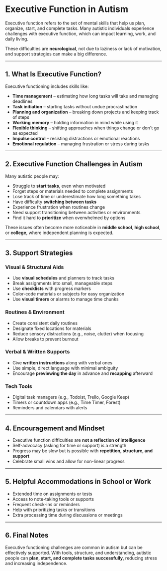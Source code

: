 # Executive Function in Autism

Executive function refers to the set of mental skills that help us plan, organize, start, and complete tasks. Many autistic individuals experience challenges with executive function, which can impact learning, work, and daily living.

These difficulties are **neurological**, not due to laziness or lack of motivation, and support strategies can make a big difference.

---

## 1. What Is Executive Function?

Executive functioning includes skills like:

- **Time management** – estimating how long tasks will take and managing deadlines  
- **Task initiation** – starting tasks without undue procrastination  
- **Planning and organization** – breaking down projects and keeping track of steps  
- **Working memory** – holding information in mind while using it  
- **Flexible thinking** – shifting approaches when things change or don't go as expected  
- **Impulse control** – resisting distractions or emotional reactions  
- **Emotional regulation** – managing frustration or stress during tasks

---

## 2. Executive Function Challenges in Autism

Many autistic people may:

- Struggle to **start tasks**, even when motivated  
- Forget steps or materials needed to complete assignments  
- Lose track of time or underestimate how long something takes  
- Have difficulty **switching between tasks**  
- Experience frustration when routines change  
- Need support transitioning between activities or environments  
- Find it hard to **prioritize** when overwhelmed by options

These issues often become more noticeable in **middle school**, **high school**, or **college**, where independent planning is expected.

---

## 3. Support Strategies

### Visual & Structural Aids
- Use **visual schedules** and planners to track tasks  
- Break assignments into small, manageable steps  
- Use **checklists** with progress markers  
- Color-code materials or subjects for easy organization  
- Use **visual timers** or alarms to manage time chunks

### Routines & Environment
- Create consistent daily routines  
- Designate fixed locations for materials  
- Reduce sensory distractions (e.g., noise, clutter) when focusing  
- Allow breaks to prevent burnout

### Verbal & Written Supports
- Give **written instructions** along with verbal ones  
- Use simple, direct language with minimal ambiguity  
- Encourage **previewing the day** in advance and **recapping** afterward

### Tech Tools
- Digital task managers (e.g., Todoist, Trello, Google Keep)  
- Timers or countdown apps (e.g., Time Timer, Forest)  
- Reminders and calendars with alerts

---

## 4. Encouragement and Mindset

- Executive function difficulties are **not a reflection of intelligence**  
- Self-advocacy (asking for time or support) is a strength  
- Progress may be slow but is possible with **repetition, structure, and support**  
- Celebrate small wins and allow for non-linear progress

---

## 5. Helpful Accommodations in School or Work

- Extended time on assignments or tests  
- Access to note-taking tools or supports  
- Frequent check-ins or reminders  
- Help with prioritizing tasks or transitions  
- Extra processing time during discussions or meetings

---

## 6. Final Notes

Executive functioning challenges are common in autism but can be effectively supported. With tools, structure, and understanding, autistic people can **plan, start, and complete tasks successfully**, reducing stress and increasing independence.

